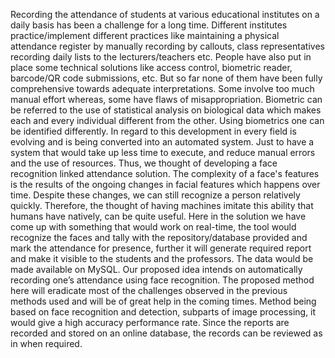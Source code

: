 Recording the attendance of students at various educational institutes on a daily basis has been a challenge for a long time. Different institutes practice/implement different practices like maintaining a physical attendance register by manually recording by callouts, class representatives recording daily lists to the lecturers/teachers etc. People have also put in place some technical solutions like access control, biometric reader, barcode/QR code submissions, etc. But so far none of them have been fully comprehensive towards adequate interpretations. Some involve too much manual effort whereas, some have flaws of misappropriation. Biometric can be referred to the use of statistical analysis on biological data which makes each and every individual different from the other. Using biometrics one can be identified differently. In regard to this development in every field is evolving and is being converted into an automated system. Just to have a system that would take up less time to execute, and reduce manual errors and the use of resources. Thus, we thought of developing a face recognition linked attendance solution. The complexity of a face's features is the results of the ongoing changes in facial features which happens over time. Despite these changes, we can still recognize a person relatively quickly. Therefore, the thought of having machines imitate this ability that humans have natively, can be quite useful. Here in the solution we have come up with something that would work on real-time, the tool would recognize the faces and tally with the repository/database provided and mark the attendance for presence, further it will generate required report and make it visible to the students and the professors. The data would be made available on MySQL. Our proposed idea intends on automatically recording one’s attendance using face recognition. The proposed method here will eradicate most of the challenges observed in the previous methods used and will be of great help in the coming times. Method being based on face recognition and detection, subparts of image processing, it would give a high accuracy performance rate. Since the reports are recorded and stored on an online database, the records can be reviewed as in when required.
